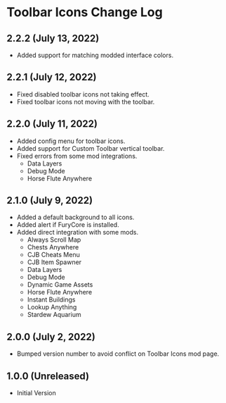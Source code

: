 # Toolbar Icons Change Log

## 2.2.2 (July 13, 2022)

* Added support for matching modded interface colors.

## 2.2.1 (July 12, 2022)

* Fixed disabled toolbar icons not taking effect.
* Fixed toolbar icons not moving with the toolbar.

## 2.2.0 (July 11, 2022)

* Added config menu for toolbar icons.
* Added support for Custom Toolbar vertical toolbar.
* Fixed errors from some mod integrations.
    * Data Layers
    * Debug Mode
    * Horse Flute Anywhere

## 2.1.0 (July 9, 2022)

* Added a default background to all icons.
* Added alert if FuryCore is installed.
* Added direct integration with some mods.
    * Always Scroll Map
    * Chests Anywhere
    * CJB Cheats Menu
    * CJB Item Spawner
    * Data Layers
    * Debug Mode
    * Dynamic Game Assets
    * Horse Flute Anywhere
    * Instant Buildings
    * Lookup Anything
    * Stardew Aquarium

## 2.0.0 (July 2, 2022)

* Bumped version number to avoid conflict on Toolbar Icons mod page.

## 1.0.0 (Unreleased)

* Initial Version